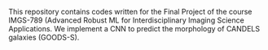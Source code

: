 This repository contains codes written for the Final Project of the course IMGS-789 (Advanced Robust ML for Interdisciplinary Imaging Science Applications. We implement a CNN to predict the morphology of CANDELS galaxies (GOODS-S). 
